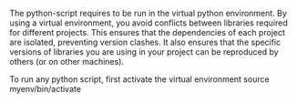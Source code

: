 The python-script requires to be run in the virtual python environment. 
By using a virtual environment, you avoid conflicts between libraries required for different projects. 
This ensures that the dependencies of each project are isolated, preventing version clashes.
It also ensures that the specific versions of libraries you are using in your project can be reproduced by others (or on other machines). 

To run any python script, first activate the virtual environment 
source myenv/bin/activate 
